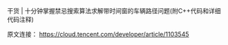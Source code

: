 干货 | 十分钟掌握禁忌搜索算法求解带时间窗的车辆路径问题(附C++代码和详细代码注释)

原文连接：
https://cloud.tencent.com/developer/article/1103545